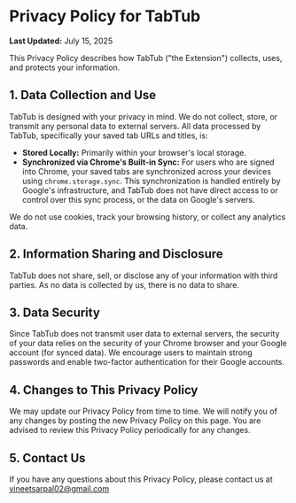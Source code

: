 # Privacy Policy for TabTub

**Last Updated:** July 15, 2025

This Privacy Policy describes how TabTub ("the Extension") collects, uses, and protects your information.

## 1. Data Collection and Use
TabTub is designed with your privacy in mind. We do not collect, store, or transmit any personal data to external servers. All data processed by TabTub, specifically your saved tab URLs and titles, is:

- **Stored Locally:** Primarily within your browser's local storage.
- **Synchronized via Chrome's Built-in Sync:** For users who are signed into Chrome, your saved tabs are synchronized across your devices using `chrome.storage.sync`. This synchronization is handled entirely by Google's infrastructure, and TabTub does not have direct access to or control over this sync process, or the data on Google's servers.

We do not use cookies, track your browsing history, or collect any analytics data.

## 2. Information Sharing and Disclosure
TabTub does not share, sell, or disclose any of your information with third parties. As no data is collected by us, there is no data to share.

## 3. Data Security
Since TabTub does not transmit user data to external servers, the security of your data relies on the security of your Chrome browser and your Google account (for synced data). We encourage users to maintain
strong passwords and enable two-factor authentication for their Google accounts.

## 4. Changes to This Privacy Policy
We may update our Privacy Policy from time to time. We will notify you of any changes by posting the new Privacy Policy on this page. You are advised to review this Privacy Policy periodically for any changes.

## 5. Contact Us
If you have any questions about this Privacy Policy, please contact us at vineetsarpal02@gmail.com
